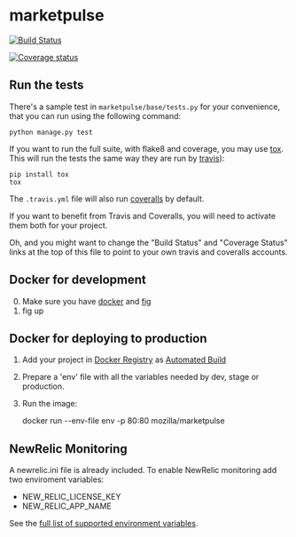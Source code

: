 marketpulse
==========

[![Build Status](https://img.shields.io/travis/mozilla/marketpulse/master.svg)](https://travis-ci.org/mozilla/marketpulse)

[![Coverage status](https://img.shields.io/coveralls/mozilla/marketpulse/master.svg)](https://coveralls.io/r/mozilla/marketpulse)

Run the tests
-------------

There's a sample test in `marketpulse/base/tests.py` for your convenience, that
you can run using the following command:

    python manage.py test

If you want to run the full suite, with flake8 and coverage, you may use
[tox](https://testrun.org/tox/latest/). This will run the tests the same way
they are run by [travis](https://travis-ci.org)):

    pip install tox
    tox

The `.travis.yml` file will also run [coveralls](https://coveralls.io) by
default.

If you want to benefit from Travis and Coveralls, you will need to activate
them both for your project.

Oh, and you might want to change the "Build Status" and "Coverage Status" links
at the top of this file to point to your own travis and coveralls accounts.


Docker for development
----------------------

0. Make sure you have [docker](https://docker.io) and [fig](https://pypi.python.org/pypi/fig)
1. fig up


Docker for deploying to production
-----------------------------------

1. Add your project in [Docker Registry](https://registry.hub.docker.com/) as [Automated Build](http://docs.docker.com/docker-hub/builds/)
2. Prepare a 'env' file with all the variables needed by dev, stage or production.
3. Run the image:

    docker run --env-file env -p 80:80 mozilla/marketpulse


NewRelic Monitoring
-------------------

A newrelic.ini file is already included. To enable NewRelic monitoring
add two enviroment variables:

 - NEW_RELIC_LICENSE_KEY
 - NEW_RELIC_APP_NAME

See the [full list of supported environment variables](https://docs.newrelic.com/docs/agents/python-agent/installation-configuration/python-agent-configuration#environment-variables).

